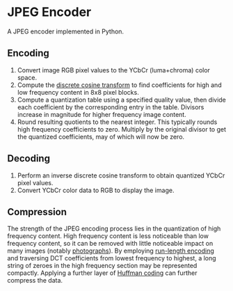 
# JPEG Encoder

A JPEG encoder implemented in Python.

## Encoding

1. Convert image RGB pixel values to the YCbCr (luma+chroma) color space.
2. Compute the [discrete cosine transform](https://en.wikipedia.org/wiki/Discrete_cosine_transform) to find coefficients for high and low frequency content in 8x8 pixel blocks.
3. Compute a quantization table using a specified quality value, then divide each coefficient by the corresponding entry in the table. Divisors increase in magnitude for higher frequency image content.
4. Round resulting quotients to the nearest integer. This typically rounds high frequency coefficients to zero. Multiply by the original divisor to get the quantized coefficients, may of which will now be zero.


## Decoding

1. Perform an inverse discrete cosine transform to obtain quantized YCbCr pixel values.
2. Convert YCbCr color data to RGB to display the image.


## Compression

The strength of the JPEG encoding process lies in the quantization of high frequency content.
High frequency content is less noticeable than low frequency content,
so it can be removed with little noticeable impact on many images
(notably [photographs](https://en.wikipedia.org/wiki/Joint_Photographic_Experts_Group)).
By employing [run-length encoding](https://en.wikipedia.org/wiki/Run-length_encoding) and traversing DCT coefficients from lowest frequency to highest, a long string of zeroes in the high frequency section may be represented compactly. Applying a further layer of [Huffman coding](https://en.wikipedia.org/wiki/Huffman_coding) can further compress the data.
